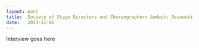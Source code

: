 ```yaml
---
layout: post
title:  Society of Stage Directors and Choreographers &mdash; Ossowski Interview
date:   2014-11-06
---
```


Interview goes here